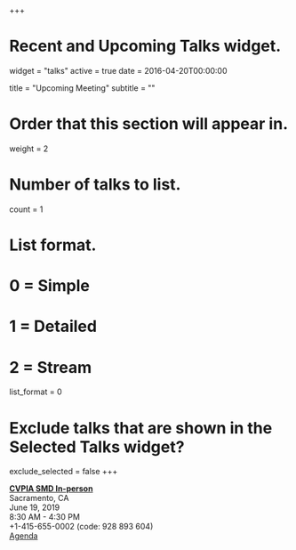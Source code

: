 +++
# Recent and Upcoming Talks widget.
widget = "talks"
active = true
date = 2016-04-20T00:00:00

title = "Upcoming Meeting"
subtitle = ""

# Order that this section will appear in.
weight = 2

# Number of talks to list.
count = 1

# List format.
#   0 = Simple
#   1 = Detailed
#   2 = Stream
list_format = 0

# Exclude talks that are shown in the Selected Talks widget?
exclude_selected = false
+++

**[CVPIA SMD In-person](http://cvpia.scienceintegrationteam.com/meetings/)**     
Sacramento, CA     
June 19, 2019    
8:30 AM - 4:30 PM    
+1-415-655-0002 (code: 928 893 604)    
[Agenda](http://cvpia.scienceintegrationteam.com/meetings/#upcoming-meeting)

